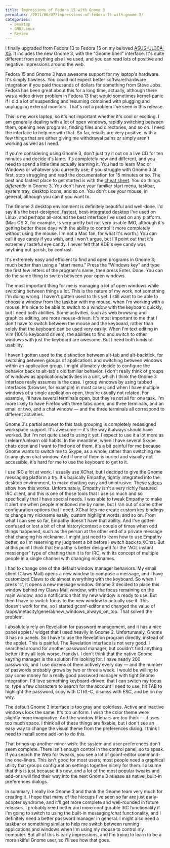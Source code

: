 ```yaml
---
title: Impressions of Fedora 15 with Gnome 3
permalink: /2011/06/07/impressions-of-fedora-15-with-gnome-3/
categories:
  - Desktop
  - GNU/Linux
  - Review
---
```

I finally upgraded from Fedora 13 to Fedora 15 on my beloved [ASUS-UL30A-X5][1]. It includes the new Gnome 3, with the "Gnome Shell" interface. It's quite different from anything else I've used, and you can read lots of positive and negative impressions around the web.

Fedora 15 and Gnome 3 have awesome support for my laptop's hardware. It's simply flawless. You could not expect better software/hardware integration if you paid thousands of dollars for something from Steve Jobs. Fedora has been great about this for a long time, actually, although there was a video driver problem in Fedora 13 that would sometimes kernel-panic if I did a lot of suspending and resuming combined with plugging and unplugging external monitors. That's not a problem I've seen in this release.

This is my work laptop, so it's not important whether it's cool or exciting. I am generally dealing with a lot of open windows, rapidly switching between them, opening new programs, finding files and directories, and so on. I need the interface to help me with that. So far, results are very positive, with a few things that are either giving me withdrawal pains or simply aren't working as well as I need.

If you're considering using Gnome 3, don't just try it out on a live CD for ten minutes and decide it's lame. It's completely new and different, and you need to spend a little time actually learning it. You had to learn Mac or Windows or whatever you currently use; if you struggle with Gnome 3 at first, stop struggling and read the documentation for 15 minutes or so. The best and fastest place to get started is with the [cheat sheet][2]. You do things *differently* in Gnome 3. You don't have your familiar start menu, taskbar, system tray, desktop icons, and so on. You don't use your mouse, in general, although you can if you want to.

The Gnome 3 desktop environment is definitely beautiful and well-done. I'd say it's the best-designed, fastest, best-integrated desktop I've used on Linux, and perhaps all-around the best interface I've used on any platform. (Mac OS X, for example, is very pretty but not very usable IMO, although it's getting better these days with the ability to control it more completely without using the mouse. I'm not a Mac fan, for what it's worth.) You can call it eye candy if you wish, and I won't argue, but I'll point out that it's extremely tasteful eye candy. I never felt that KDE's eye candy was anything but garish, by contrast.

It's extremely easy and efficient to find and open programs in Gnome 3; much better than using a "start menu." Press the "Windows key" and type the first few letters of the program's name, then press Enter. Done. You can do the same thing to switch between your open windows.

The most important thing for me is managing a lot of open windows while switching between things a lot. This is the nature of my work, not something I'm doing wrong. I haven't gotten used to this yet. I still want to be able to choose a window from the taskbar with my mouse, when I'm working with a mouse. It's nice to be able to switch to a window with the keyboard quickly, but I need both abilities. Some activities, such as web browsing and graphics editing, are more mouse-driven. It's most important to me that I don't have to switch between the mouse and the keyboard, rather than solely that the keyboard can be used very easily. When I'm text editing in Vim (100% keyboard driven), the abilities to find and switch to other windows with just the keyboard are awesome. But I need both kinds of usability.

I haven't gotten used to the distinction between alt-tab and alt-backtick, for switching between groups of applications and switching between windows within an application group. I might ultimately decide to configure the behavior back to alt-tab's old familiar behavior. I don't really think of groups of windows as applications/activities in a unit, which I think the Gnome 3 interface really assumes is the case. I group windows by using tabbed interfaces (browser, for example) in most cases; and when I have multiple windows of a single application open, they're usually not related. For example, I'll have several terminals open, but they're not all for one task. I'm more likely to have Firefox with three tabs open, and three terminals, and an email or two, and a chat window &#8212; and the three terminals all correspond to different activities.

Gnome 3&#8242;s partial answer to this task grouping is completely redesigned workspace support. It's awesome &#8212; it's the way it always should have worked. But I'm not quite used to using it yet. I expect to use it a lot more as I relearn/unlearn old habits. In the meantime, when I have several Skype chats open and I want to find one of them, it's a bit painful for me because Gnome wants to switch me to Skype, as a whole, rather than switching me to any given chat window. And if one of them is buried and visually not accessible, it's hard for me to use the keyboard to get to it.

I use IRC a lot at work. I usually use XChat, but I decided to give the Gnome messaging platform a try. It's basically Empathy, tightly integrated into the desktop environment, to make chatting easy and unintrusive. These [videos][3] show how this works. Unfortunately, Empathy isn't a very richly featured IRC client, and this is one of those tools that I use so much and so specifically that I have special needs. I was able to tweak Empathy to make it alert me when people mentioned me by name, but I ran out of some other configuration options that I need. XChat lets me create custom key bindings to change my nickname easily, custom highlight words, and so on. From what I can see so far, Empathy doesn't have that ability. And I've gotten confused or lost a bit of chat history/context a couple of times when odd things happened, such as the person at the other end of a private message chat changing his nickname. I might just need to learn how to use Empathy better, so I'm reserving my judgment a bit before I switch back to XChat. But at this point I think that Empathy is better designed for the "AOL instant messenger" type of chatting than it is for IRC, with its concept of multiple people in a single channel with changing nicknames.

I had to change one of the default window manager behaviors. My email client (Claws Mail) opens a new window to compose a message, and I have customized Claws to do almost everything with the keyboard. So when I press 'c', it opens a new message window. Gnome 3 decided to place this window behind my Claws Mail window, with the focus remaining on the main window, and a notification that my new window is ready to use. But then I have to switch focus to the new window to actually use it. This doesn't work for me, so I started gconf-editor and changed the value of /apps/metacity/general/new\_windows\_always\_on\_top. That solved the problem.

I absolutely rely on Revelation for password management, and it has a nice panel applet / widget that I used heavily in Gnome 2. Unfortunately, Gnome 3 has no panels. So I have to use the Revelation program directly, instead of the applet. This is painful. The Revelation interface is not very good. I searched around for another password manager, but couldn't find anything better (they all look worse, frankly). I don't think that the native Gnome keyring manager is the solution I'm looking for. I have nearly 200 passwords, and I use dozens of them actively every day &#8212; and the number of paswords probably grows by two or three a week. I would be willing to pay some money for a really good password manager with tight Gnome integration. I'd love something keyboard-driven, that I can switch my focus to, type a few characters to search for the account I need to use, hit TAB to highlight the password, copy with CTRL-C, dismiss with ESC, and be on my way.

The default Gnome 3 interface is too gray and colorless. Active and inactive windows look the same. It's too uniform. I wish the color theme were slightly more imaginative. And the window titlebars are too thick &#8212; it uses too much space. I think all of these things are fixable, but I don't see an easy way to change the visual theme from the preferences dialog. I think I need to install some add-on to do this.

That brings up another minor wish: the system and user preferences don't seem complete. There isn't enough control in the control panel, so to speak. If you search the Web for tweaks, you see a lot of gconf-editor command-line one-liners. This isn't good for most users; most people need a graphical utility that groups configuration settings together nicely for them. I assume that this is just because it's new, and a lot of the most popular tweaks and add-ons will find their way into the next Gnome 3 release as native, built-in preferences dialogs.

In summary, I really like Gnome 3 and thank the Gnome team very much for creating it. I hope that many of the hiccups I've seen so far are just early-adopter syndrome, and it'll get more complete and well-rounded in future releases. I probably need better and more configurable IRC functionality if I'm going to switch to using the built-in messaging/chat functionality, and I definitely need a better password manager in general. I might also need a taskbar or something similar to help me switch between running applications and windows when I'm using my mouse to control my computer. But all of this is early impressions, and I'm trying to learn to be a more skilful Gnome user, so I'll see how that goes.

 [1]: http://www.amazon.com/dp/B002P3KMVC?tag=xaprb-20
 [2]: https://live.gnome.org/GnomeShell/CheatSheet
 [3]: http://www.gnome.org/gnome-3/
